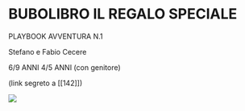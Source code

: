 # BUBOLIBRO IL REGALO SPECIALE

PLAYBOOK AVVENTURA N.1


Stefano e Fabio Cecere

6/9 ANNI
4/5 ANNI (con genitore)

(link segreto a [[142]])

![](../_assets/special/cover.jpg)